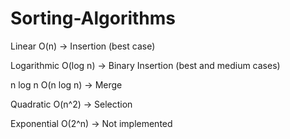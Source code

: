 # Sorting-Algorithms
Linear O(n) -> Insertion (best case)

Logarithmic O(log n) -> Binary Insertion (best and medium cases)

n log n O(n log n) -> Merge

Quadratic O(n^2) -> Selection

Exponential O(2^n) -> Not implemented
